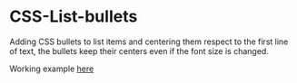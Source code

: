 # CSS-List-bullets
Adding CSS bullets to list items and centering them respect to the first line of text, the bullets keep their centers even if the font size is changed.

Working example <a href="http://code-samples.cssguy4hire.com/CSS-List-bullets/" target="_blank">here</a>
